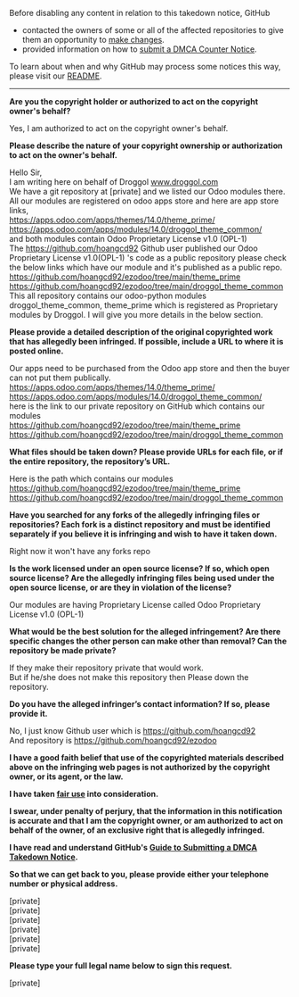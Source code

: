 Before disabling any content in relation to this takedown notice, GitHub
- contacted the owners of some or all of the affected repositories to give them an opportunity to [make changes](https://docs.github.com/en/github/site-policy/dmca-takedown-policy#a-how-does-this-actually-work).
- provided information on how to [submit a DMCA Counter Notice](https://docs.github.com/en/articles/guide-to-submitting-a-dmca-counter-notice).

To learn about when and why GitHub may process some notices this way, please visit our [README](https://github.com/github/dmca/blob/master/README.md).

---

**Are you the copyright holder or authorized to act on the copyright owner's behalf?**

Yes, I am authorized to act on the copyright owner's behalf.

**Please describe the nature of your copyright ownership or authorization to act on the owner's behalf.**

Hello Sir,  
I am writing here on behalf of Droggol www.droggol.com  
We have a git repository at [private] and we listed our Odoo modules there. All our modules are registered on odoo apps store and here are app store links,  
https://apps.odoo.com/apps/themes/14.0/theme_prime/  
https://apps.odoo.com/apps/modules/14.0/droggol_theme_common/  
and both modules contain Odoo Proprietary License v1.0 (OPL-1)  
The https://github.com/hoangcd92 Github user published our Odoo Proprietary License v1.0(OPL-1) 's code as a public repository please check the below links which have our module and it's published as a public repo.  
https://github.com/hoangcd92/ezodoo/tree/main/theme_prime  
https://github.com/hoangcd92/ezodoo/tree/main/droggol_theme_common  
This all repository contains our odoo-python modules droggol_theme_common, theme_prime which is registered as Proprietary modules by Droggol. I will give you more details in the below section.

**Please provide a detailed description of the original copyrighted work that has allegedly been infringed. If possible, include a URL to where it is posted online.**

Our apps need to be purchased from the Odoo app store and then the buyer can not put them publically.  
https://apps.odoo.com/apps/themes/14.0/theme_prime/  
https://apps.odoo.com/apps/modules/14.0/droggol_theme_common/  
here is the link to our private repository on GitHub which contains our modules  
https://github.com/hoangcd92/ezodoo/tree/main/theme_prime  
https://github.com/hoangcd92/ezodoo/tree/main/droggol_theme_common

**What files should be taken down? Please provide URLs for each file, or if the entire repository, the repository’s URL.**

Here is the path which contains our modules  
https://github.com/hoangcd92/ezodoo/tree/main/theme_prime  
https://github.com/hoangcd92/ezodoo/tree/main/droggol_theme_common

**Have you searched for any forks of the allegedly infringing files or repositories? Each fork is a distinct repository and must be identified separately if you believe it is infringing and wish to have it taken down.**

Right now it won't have any forks repo

**Is the work licensed under an open source license? If so, which open source license? Are the allegedly infringing files being used under the open source license, or are they in violation of the license?**

Our modules are having Proprietary License called Odoo Proprietary License v1.0 (OPL-1)

**What would be the best solution for the alleged infringement? Are there specific changes the other person can make other than removal? Can the repository be made private?**

If they make their repository private that would work.  
But if he/she does not make this repository then Please down the repository.

**Do you have the alleged infringer’s contact information? If so, please provide it.**

No, I just know Github user which is https://github.com/hoangcd92  
And repository is https://github.com/hoangcd92/ezodoo

**I have a good faith belief that use of the copyrighted materials described above on the infringing web pages is not authorized by the copyright owner, or its agent, or the law.**

**I have taken <a href="https://www.lumendatabase.org/topics/22">fair use</a> into consideration.**

**I swear, under penalty of perjury, that the information in this notification is accurate and that I am the copyright owner, or am authorized to act on behalf of the owner, of an exclusive right that is allegedly infringed.**

**I have read and understand GitHub's <a href="https://docs.github.com/articles/guide-to-submitting-a-dmca-takedown-notice/">Guide to Submitting a DMCA Takedown Notice</a>.**

**So that we can get back to you, please provide either your telephone number or physical address.**

[private]  
[private]  
[private]  
[private]  
[private]  
[private]

**Please type your full legal name below to sign this request.**

[private]
